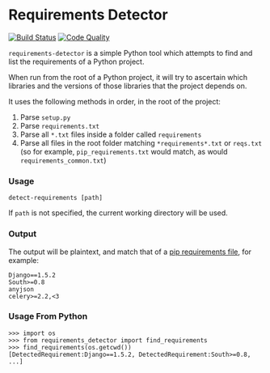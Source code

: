 # Requirements Detector

[![Build Status](https://travis-ci.org/landscapeio/requirements-detector.png?branch=master)](https://travis-ci.org/landscapeio/requirements-detector) 
[![Code Quality](https://landscape.io/github/landscapeio/requirements-detector/badge/master.png)](https://landscape.io/github/landscapeio/requirements-detector) 


`requirements-detector` is a simple Python tool which attempts to find and list the requirements of a Python project. 

When run from the root of a Python project, it will try to ascertain which libraries and the versions of those libraries that the project depends on.

It uses the following methods in order, in the root of the project:

1. Parse `setup.py`
2. Parse `requirements.txt`
3. Parse all `*.txt` files inside a folder called `requirements`
4. Parse all files in the root folder matching `*requirements*.txt` or `reqs.txt` (so for example, `pip_requirements.txt` would match, as would `requirements_common.txt`)

### Usage

```
detect-requirements [path]
```
If `path` is not specified, the current working directory will be used.

### Output

The output will be plaintext, and match that of a [pip requirements file](http://www.pip-installer.org/en/latest/logic.html), for example:

```
Django==1.5.2
South>=0.8
anyjson
celery>=2.2,<3
```

### Usage From Python

```
>>> import os
>>> from requirements_detector import find_requirements
>>> find_requirements(os.getcwd())
[DetectedRequirement:Django==1.5.2, DetectedRequirement:South>=0.8, ...]
```